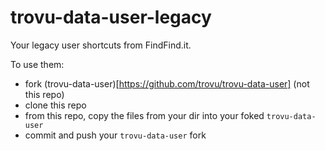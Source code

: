 # trovu-data-user-legacy

Your legacy user shortcuts from FindFind.it. 

To use them:

- fork (trovu-data-user)[https://github.com/trovu/trovu-data-user] (not this repo)
- clone this repo
- from this repo, copy the files from your dir into your foked `trovu-data-user`
- commit and push your `trovu-data-user` fork
